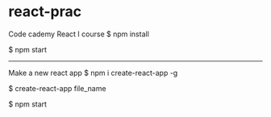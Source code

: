 # react-prac
Code cademy React I course
$ npm install

$ npm start




---

Make a new react app
$ npm i create-react-app -g

$ create-react-app file_name

$ npm start

